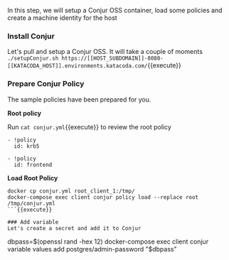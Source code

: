 In this step, we will setup a Conjur OSS container, load some policies and create a machine identity for the host

### Install Conjur
Let's pull and setup a Conjur OSS.   It will take a couple of moments
`./setupConjur.sh https://[[HOST_SUBDOMAIN]]-8080-[[KATACODA_HOST]].environments.katacoda.com/`{{execute}}

### Prepare Conjur Policy
The sample policies have been prepared for you. 

**Root policy**

Run `cat conjur.yml`{{execute}} to review the root policy
```
- !policy
  id: krb5

- !policy
  id: frontend
```



**Load Root Policy**

```
docker cp conjur.yml root_client_1:/tmp/
docker-compose exec client conjur policy load --replace root /tmp/conjur.yml
```{{execute}}

### Add variable
Let's create a secret and add it to Conjur

```
dbpass=$(openssl rand -hex 12)
docker-compose exec client conjur variable values add postgres/admin-password "$dbpass" 
```{{execute}}
